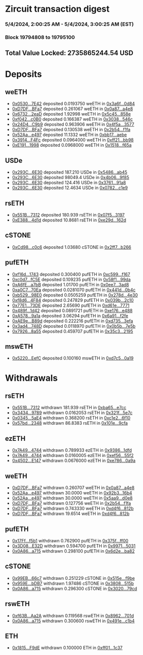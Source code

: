 # Zircuit transaction digest
### 5/4/2024, 2:00:25 AM - 5/4/2024, 3:00:25 AM (EST)
### Block 19794808 to 19795100

## Total Value Locked: 2735865244.54 USD

# Deposits
## weETH
- [0x0530...7E42](https://etherscan.io/address/0x05303539Cc12bC67c3BF41180060C37E1A537E42) deposited 0.0193750 weETH in [0x3a6f...0d84](https://etherscan.io/tx/0x05303539Cc12bC67c3BF41180060C37E1A537E42)
- [0xD7DF...BFa7](https://etherscan.io/address/0xD7DF7E085214743530afF339aFC420c7c720BFa7) deposited 0.261067 weETH in [0x0a87...a4e8](https://etherscan.io/tx/0xD7DF7E085214743530afF339aFC420c7c720BFa7)
- [0x6732...2eaD](https://etherscan.io/address/0x6732906488CA4F63C70446638c1fCf3d8Ea92eaD) deposited 1.92998 weETH in [0x5c45...858e](https://etherscan.io/tx/0x6732906488CA4F63C70446638c1fCf3d8Ea92eaD)
- [0xf042...c0B0](https://etherscan.io/address/0xf042dEcb799Ab7c04c7A2A07b648ef3a11a8c0B0) deposited 0.166387 weETH in [0x3038...546c](https://etherscan.io/tx/0xf042dEcb799Ab7c04c7A2A07b648ef3a11a8c0B0)
- [0x24D4...C9b9](https://etherscan.io/address/0x24D43B0e4f55a8D4d4F91e2959990540A2fFC9b9) deposited 0.963906 weETH in [0x4f5a...3577](https://etherscan.io/tx/0x24D43B0e4f55a8D4d4F91e2959990540A2fFC9b9)
- [0xD7DF...BFa7](https://etherscan.io/address/0xD7DF7E085214743530afF339aFC420c7c720BFa7) deposited 0.130538 weETH in [0x2b54...f1fa](https://etherscan.io/tx/0xD7DF7E085214743530afF339aFC420c7c720BFa7)
- [0x52Aa...e497](https://etherscan.io/address/0x52Aa899454998Be5b000Ad077a46Bbe360F4e497) deposited 11.1332 weETH in [0xbb17...aebe](https://etherscan.io/tx/0x52Aa899454998Be5b000Ad077a46Bbe360F4e497)
- [0x3914...F4Fc](https://etherscan.io/address/0x3914Aa07EdC05dA40B3f19DEc9e081D6D436F4Fc) deposited 0.0964000 weETH in [0xff21...bb98](https://etherscan.io/tx/0x3914Aa07EdC05dA40B3f19DEc9e081D6D436F4Fc)
- [0xE191...1998](https://etherscan.io/address/0xE191CdCa7FfA34ec19e3cD386F9e670ba1041998) deposited 0.0968000 weETH in [0x1518...f65a](https://etherscan.io/tx/0xE191CdCa7FfA34ec19e3cD386F9e670ba1041998)
## USDe
- [0x293C...6E30](https://etherscan.io/address/0x293C6937D8D82e05B01335F7B33FBA0c8e256E30) deposited 187.210 USDe in [0x5486...ab45](https://etherscan.io/tx/0x293C6937D8D82e05B01335F7B33FBA0c8e256E30)
- [0x293C...6E30](https://etherscan.io/address/0x293C6937D8D82e05B01335F7B33FBA0c8e256E30) deposited 98049.4 USDe in [0x4b06...9f85](https://etherscan.io/tx/0x293C6937D8D82e05B01335F7B33FBA0c8e256E30)
- [0x293C...6E30](https://etherscan.io/address/0x293C6937D8D82e05B01335F7B33FBA0c8e256E30) deposited 124.416 USDe in [0x3761...91a8](https://etherscan.io/tx/0x293C6937D8D82e05B01335F7B33FBA0c8e256E30)
- [0x293C...6E30](https://etherscan.io/address/0x293C6937D8D82e05B01335F7B33FBA0c8e256E30) deposited 12.4634 USDe in [0x0782...c1e9](https://etherscan.io/tx/0x293C6937D8D82e05B01335F7B33FBA0c8e256E30)
## rsETH
- [0x551B...7312](https://etherscan.io/address/0x551B30bc933E26E098Bd2e68d436C24ED39B7312) deposited 180.939 rsETH in [0x07f5...3197](https://etherscan.io/tx/0x551B30bc933E26E098Bd2e68d436C24ED39B7312)
- [0xE388...4d1d](https://etherscan.io/address/0xE38837BDB470ceB95a14831715ACB74344b64d1d) deposited 10.8681 rsETH in [0xe29d...162d](https://etherscan.io/tx/0xE38837BDB470ceB95a14831715ACB74344b64d1d)
## cSTONE
- [0xCd98...c0c6](https://etherscan.io/address/0xCd9869d32d6C405a704FB0E9714C239f8F80c0c6) deposited 1.03680 cSTONE in [0x2ff7...b266](https://etherscan.io/tx/0xCd9869d32d6C405a704FB0E9714C239f8F80c0c6)
## pufETH
- [0xf16d...1743](https://etherscan.io/address/0xf16d34AF1425C7F489683726d3BfbbB8E41D1743) deposited 0.300400 pufETH in [0xc599...f167](https://etherscan.io/tx/0xf16d34AF1425C7F489683726d3BfbbB8E41D1743)
- [0xc0d7...fC5E](https://etherscan.io/address/0xc0d7217AA561E1719D1fa69Dce674622344CfC5E) deposited 0.109235 pufETH in [0x58f1...99da](https://etherscan.io/tx/0xc0d7217AA561E1719D1fa69Dce674622344CfC5E)
- [0xA6fE...a7bB](https://etherscan.io/address/0xA6fEc7740EcF58F141Fe158E3795925F2B3Aa7bB) deposited 1.01700 pufETH in [0x0ee7...3ad8](https://etherscan.io/tx/0xA6fEc7740EcF58F141Fe158E3795925F2B3Aa7bB)
- [0xa0C7...70Ea](https://etherscan.io/address/0xa0C750ce9ce4672f9Cb6632743C6007Cf40270Ea) deposited 0.0281070 pufETH in [0x441d...0b4c](https://etherscan.io/tx/0xa0C750ce9ce4672f9Cb6632743C6007Cf40270Ea)
- [0xb529...98E0](https://etherscan.io/address/0xb52921D6fa82Af526CD31E850A077aa1805898E0) deposited 0.0505259 pufETH in [0x278d...4e30](https://etherscan.io/tx/0xb52921D6fa82Af526CD31E850A077aa1805898E0)
- [0xf8d6...4F84](https://etherscan.io/address/0xf8d6ce74C693A32A4B0440944076FD1467174F84) deposited 0.247829 pufETH in [0x039b...2c10](https://etherscan.io/tx/0xf8d6ce74C693A32A4B0440944076FD1467174F84)
- [0x77E1...73DE](https://etherscan.io/address/0x77E1E8bDB58ef63CcBE6f3a749b8aB5C34aC73DE) deposited 2.65690 pufETH in [0xd61e...7771](https://etherscan.io/tx/0x77E1E8bDB58ef63CcBE6f3a749b8aB5C34aC73DE)
- [0x489f...1d42](https://etherscan.io/address/0x489fF2D83933FeeF3cFf5EB26EC958FBc6aD1d42) deposited 0.0891721 pufETH in [0xe176...e488](https://etherscan.io/tx/0x489fF2D83933FeeF3cFf5EB26EC958FBc6aD1d42)
- [0xA578...9a1a](https://etherscan.io/address/0xA5784fECA52E37779906121544Fe9a7480dE9a1a) deposited 3.06294 pufETH in [0x6a91...f2fe](https://etherscan.io/tx/0xA5784fECA52E37779906121544Fe9a7480dE9a1a)
- [0xAE9e...B89d](https://etherscan.io/address/0xAE9ee497F3F2882FdE6EE2539484FF6Fb473B89d) deposited 0.222216 pufETH in [0xd735...3efa](https://etherscan.io/tx/0xAE9ee497F3F2882FdE6EE2539484FF6Fb473B89d)
- [0x3ad4...748D](https://etherscan.io/address/0x3ad4ca1A1B27f3674f665EDe8f1763DfaD87748D) deposited 0.0118970 pufETH in [0x0b5b...7e5b](https://etherscan.io/tx/0x3ad4ca1A1B27f3674f665EDe8f1763DfaD87748D)
- [0x7926...8a55](https://etherscan.io/address/0x7926dC1d038EF93051E389255B45da0898978a55) deposited 0.459707 pufETH in [0x35c3...2195](https://etherscan.io/tx/0x7926dC1d038EF93051E389255B45da0898978a55)
## mswETH
- [0x5220...EefC](https://etherscan.io/address/0x5220d52256dab4F8d9fD7173BCd6a7d5773aEefC) deposited 0.100160 mswETH in [0xd7c5...0a19](https://etherscan.io/tx/0x5220d52256dab4F8d9fD7173BCd6a7d5773aEefC)
# Withdrawals
## rsETH
- [0x551B...7312](https://etherscan.io/address/0x551B30bc933E26E098Bd2e68d436C24ED39B7312) withdrawn 181.939 rsETH in [0xba65...e7cc](https://etherscan.io/tx/0x551B30bc933E26E098Bd2e68d436C24ED39B7312)
- [0x3434...9789](https://etherscan.io/address/0x34349c5569e7B846c3558961552D2202760A9789) withdrawn 0.0162053 rsETH in [0x321f...5e7c](https://etherscan.io/tx/0x34349c5569e7B846c3558961552D2202760A9789)
- [0x0345...5aE4](https://etherscan.io/address/0x0345909427ecfb93aEC8EeEE38415Bd500515aE4) withdrawn 0.368200 rsETH in [0xc1e2...6f10](https://etherscan.io/tx/0x0345909427ecfb93aEC8EeEE38415Bd500515aE4)
- [0x57bd...2348](https://etherscan.io/address/0x57bd982d577660Ab22d0a65d2C0a32E482112348) withdrawn 86.8383 rsETH in [0x101e...9cfa](https://etherscan.io/tx/0x57bd982d577660Ab22d0a65d2C0a32E482112348)
## ezETH
- [0x7A49...4744](https://etherscan.io/address/0x7A493Be5c2ce014cD049Bf178a1ac0Db1B434744) withdrawn 0.789933 ezETH in [0x9386...1dfd](https://etherscan.io/tx/0x7A493Be5c2ce014cD049Bf178a1ac0Db1B434744)
- [0x7A49...4744](https://etherscan.io/address/0x7A493Be5c2ce014cD049Bf178a1ac0Db1B434744) withdrawn 0.0160005 ezETH in [0xef56...55f2](https://etherscan.io/tx/0x7A493Be5c2ce014cD049Bf178a1ac0Db1B434744)
- [0x4502...E147](https://etherscan.io/address/0x4502F446F2d100E82E2dF1360D2f5B29ef85E147) withdrawn 0.0676000 ezETH in [0xe786...0a9a](https://etherscan.io/tx/0x4502F446F2d100E82E2dF1360D2f5B29ef85E147)
## weETH
- [0xD7DF...BFa7](https://etherscan.io/address/0xD7DF7E085214743530afF339aFC420c7c720BFa7) withdrawn 0.260707 weETH in [0x0a87...a4e8](https://etherscan.io/tx/0xD7DF7E085214743530afF339aFC420c7c720BFa7)
- [0x52Aa...e497](https://etherscan.io/address/0x52Aa899454998Be5b000Ad077a46Bbe360F4e497) withdrawn 30.0000 weETH in [0x92b3...16b4](https://etherscan.io/tx/0x52Aa899454998Be5b000Ad077a46Bbe360F4e497)
- [0x52Aa...e497](https://etherscan.io/address/0x52Aa899454998Be5b000Ad077a46Bbe360F4e497) withdrawn 30.0000 weETH in [0x5aa9...d0e8](https://etherscan.io/tx/0x52Aa899454998Be5b000Ad077a46Bbe360F4e497)
- [0xD7DF...BFa7](https://etherscan.io/address/0xD7DF7E085214743530afF339aFC420c7c720BFa7) withdrawn 0.127756 weETH in [0x2b54...f1fa](https://etherscan.io/tx/0xD7DF7E085214743530afF339aFC420c7c720BFa7)
- [0xD7DF...BFa7](https://etherscan.io/address/0xD7DF7E085214743530afF339aFC420c7c720BFa7) withdrawn 0.743330 weETH in [0xd4f6...812b](https://etherscan.io/tx/0xD7DF7E085214743530afF339aFC420c7c720BFa7)
- [0xD7DF...BFa7](https://etherscan.io/address/0xD7DF7E085214743530afF339aFC420c7c720BFa7) withdrawn 19.6514 weETH in [0xd4f6...812b](https://etherscan.io/tx/0xD7DF7E085214743530afF339aFC420c7c720BFa7)
## pufETH
- [0x17Ff...f5b1](https://etherscan.io/address/0x17Ff1025F633071F5858AF992AAC642f875bf5b1) withdrawn 0.762900 pufETH in [0x375f...ff00](https://etherscan.io/tx/0x17Ff1025F633071F5858AF992AAC642f875bf5b1)
- [0x3D08...E32D](https://etherscan.io/address/0x3D0895f5FB82abFbB7E3B9Ad456CA37F6010E32D) withdrawn 0.594700 pufETH in [0x9971...5031](https://etherscan.io/tx/0x3D0895f5FB82abFbB7E3B9Ad456CA37F6010E32D)
- [0x0A86...a715](https://etherscan.io/address/0x0A861272A164697fAd8FF73c061629aD78cDa715) withdrawn 0.298100 pufETH in [0x6d2e...ba82](https://etherscan.io/tx/0x0A861272A164697fAd8FF73c061629aD78cDa715)
## cSTONE
- [0x99EB...66c7](https://etherscan.io/address/0x99EB76F70DF2342298aB44E9a9F31C374ba666c7) withdrawn 0.251229 cSTONE in [0x515e...f9be](https://etherscan.io/tx/0x99EB76F70DF2342298aB44E9a9F31C374ba666c7)
- [0x959E...bDB7](https://etherscan.io/address/0x959E13856F957139bb0B76e4B67c93b4721FbDB7) withdrawn 1.97486 cSTONE in [0x3808...515b](https://etherscan.io/tx/0x959E13856F957139bb0B76e4B67c93b4721FbDB7)
- [0x0A86...a715](https://etherscan.io/address/0x0A861272A164697fAd8FF73c061629aD78cDa715) withdrawn 0.296300 cSTONE in [0x3020...79cd](https://etherscan.io/tx/0x0A861272A164697fAd8FF73c061629aD78cDa715)
## rswETH
- [0xf63B...Aa2A](https://etherscan.io/address/0xf63B8996c168af4e07e73f2A1D2F6dFc23a9Aa2A) withdrawn 0.119568 rswETH in [0x8962...701d](https://etherscan.io/tx/0xf63B8996c168af4e07e73f2A1D2F6dFc23a9Aa2A)
- [0x0A86...a715](https://etherscan.io/address/0x0A861272A164697fAd8FF73c061629aD78cDa715) withdrawn 0.300600 rswETH in [0x491e...c1b4](https://etherscan.io/tx/0x0A861272A164697fAd8FF73c061629aD78cDa715)
## ETH
- [0x1815...F9dE](https://etherscan.io/address/0x18156083DBA5D0b24ACC100BcEE4C86244e6F9dE) withdrawn 0.100000 ETH in [0xff01...1c37](https://etherscan.io/tx/0x18156083DBA5D0b24ACC100BcEE4C86244e6F9dE)
